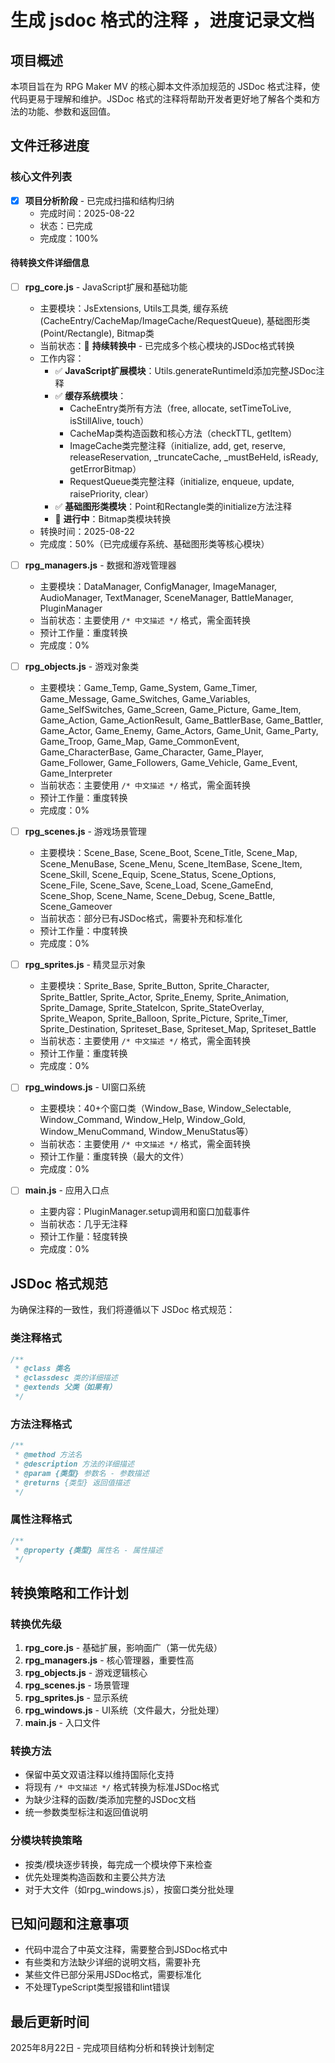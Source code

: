 # 生成 jsdoc 格式的注释 ，进度记录文档

## 项目概述

本项目旨在为 RPG Maker MV 的核心脚本文件添加规范的 JSDoc 格式注释，使代码更易于理解和维护。JSDoc 格式的注释将帮助开发者更好地了解各个类和方法的功能、参数和返回值。

## 文件迁移进度

### 核心文件列表

- [x] **项目分析阶段** - 已完成扫描和结构归纳
  - 完成时间：2025-08-22
  - 状态：已完成
  - 完成度：100%

#### 待转换文件详细信息

- [ ] **rpg_core.js** - JavaScript扩展和基础功能  
  - 主要模块：JsExtensions, Utils工具类, 缓存系统(CacheEntry/CacheMap/ImageCache/RequestQueue), 基础图形类(Point/Rectangle), Bitmap类
  - 当前状态：🔄 **持续转换中** - 已完成多个核心模块的JSDoc格式转换
  - 工作内容：
    - ✅ **JavaScript扩展模块**：Utils.generateRuntimeId添加完整JSDoc注释
    - ✅ **缓存系统模块**：
      - CacheEntry类所有方法（free, allocate, setTimeToLive, isStillAlive, touch）
      - CacheMap类构造函数和核心方法（checkTTL, getItem）
      - ImageCache类完整注释（initialize, add, get, reserve, releaseReservation, _truncateCache, _mustBeHeld, isReady, getErrorBitmap）
      - RequestQueue类完整注释（initialize, enqueue, update, raisePriority, clear）
    - ✅ **基础图形类模块**：Point和Rectangle类的initialize方法注释
    - 🔄 **进行中**：Bitmap类模块转换
  - 转换时间：2025-08-22 
  - 完成度：50%（已完成缓存系统、基础图形类等核心模块）

- [ ] **rpg_managers.js** - 数据和游戏管理器
  - 主要模块：DataManager, ConfigManager, ImageManager, AudioManager, TextManager, SceneManager, BattleManager, PluginManager
  - 当前状态：主要使用 `/* 中文描述 */` 格式，需全面转换
  - 预计工作量：重度转换
  - 完成度：0%

- [ ] **rpg_objects.js** - 游戏对象类
  - 主要模块：Game_Temp, Game_System, Game_Timer, Game_Message, Game_Switches, Game_Variables, Game_SelfSwitches, Game_Screen, Game_Picture, Game_Item, Game_Action, Game_ActionResult, Game_BattlerBase, Game_Battler, Game_Actor, Game_Enemy, Game_Actors, Game_Unit, Game_Party, Game_Troop, Game_Map, Game_CommonEvent, Game_CharacterBase, Game_Character, Game_Player, Game_Follower, Game_Followers, Game_Vehicle, Game_Event, Game_Interpreter
  - 当前状态：主要使用 `/* 中文描述 */` 格式，需全面转换
  - 预计工作量：重度转换
  - 完成度：0%

- [ ] **rpg_scenes.js** - 游戏场景管理
  - 主要模块：Scene_Base, Scene_Boot, Scene_Title, Scene_Map, Scene_MenuBase, Scene_Menu, Scene_ItemBase, Scene_Item, Scene_Skill, Scene_Equip, Scene_Status, Scene_Options, Scene_File, Scene_Save, Scene_Load, Scene_GameEnd, Scene_Shop, Scene_Name, Scene_Debug, Scene_Battle, Scene_Gameover
  - 当前状态：部分已有JSDoc格式，需要补充和标准化
  - 预计工作量：中度转换
  - 完成度：0%

- [ ] **rpg_sprites.js** - 精灵显示对象
  - 主要模块：Sprite_Base, Sprite_Button, Sprite_Character, Sprite_Battler, Sprite_Actor, Sprite_Enemy, Sprite_Animation, Sprite_Damage, Sprite_StateIcon, Sprite_StateOverlay, Sprite_Weapon, Sprite_Balloon, Sprite_Picture, Sprite_Timer, Sprite_Destination, Spriteset_Base, Spriteset_Map, Spriteset_Battle
  - 当前状态：主要使用 `/* 中文描述 */` 格式，需全面转换
  - 预计工作量：重度转换
  - 完成度：0%

- [ ] **rpg_windows.js** - UI窗口系统
  - 主要模块：40+个窗口类（Window_Base, Window_Selectable, Window_Command, Window_Help, Window_Gold, Window_MenuCommand, Window_MenuStatus等）
  - 当前状态：主要使用 `/* 中文描述 */` 格式，需全面转换
  - 预计工作量：重度转换（最大的文件）
  - 完成度：0%

- [ ] **main.js** - 应用入口点
  - 主要内容：PluginManager.setup调用和窗口加载事件
  - 当前状态：几乎无注释
  - 预计工作量：轻度转换
  - 完成度：0%

## JSDoc 格式规范

为确保注释的一致性，我们将遵循以下 JSDoc 格式规范：

### 类注释格式

```javascript
/**
 * @class 类名
 * @classdesc 类的详细描述
 * @extends 父类（如果有）
 */
```

### 方法注释格式

```javascript
/**
 * @method 方法名
 * @description 方法的详细描述
 * @param {类型} 参数名 - 参数描述
 * @returns {类型} 返回值描述
 */
```

### 属性注释格式

```javascript
/**
 * @property {类型} 属性名 - 属性描述
 */
```

## 转换策略和工作计划

### 转换优先级
1. **rpg_core.js** - 基础扩展，影响面广（第一优先级）
2. **rpg_managers.js** - 核心管理器，重要性高
3. **rpg_objects.js** - 游戏逻辑核心
4. **rpg_scenes.js** - 场景管理
5. **rpg_sprites.js** - 显示系统
6. **rpg_windows.js** - UI系统（文件最大，分批处理）
7. **main.js** - 入口文件

### 转换方法
- 保留中英文双语注释以维持国际化支持
- 将现有 `/* 中文描述 */` 格式转换为标准JSDoc格式
- 为缺少注释的函数/类添加完整的JSDoc文档
- 统一参数类型标注和返回值说明

### 分模块转换策略
- 按类/模块逐步转换，每完成一个模块停下来检查
- 优先处理类构造函数和主要公共方法
- 对于大文件（如rpg_windows.js），按窗口类分批处理

## 已知问题和注意事项

- 代码中混合了中英文注释，需要整合到JSDoc格式中
- 有些类和方法缺少详细的说明文档，需要补充
- 某些文件已部分采用JSDoc格式，需要标准化
- 不处理TypeScript类型报错和lint错误

## 最后更新时间

2025年8月22日 - 完成项目结构分析和转换计划制定
